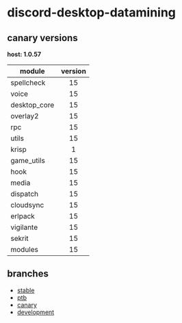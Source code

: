# discord-desktop-datamining

## canary versions

**host: 1.0.57**

| module | version |
| ------ | :-----: |
| spellcheck | 15 |
| voice | 15 |
| desktop_core | 15 |
| overlay2 | 15 |
| rpc | 15 |
| utils | 15 |
| krisp | 1 |
| game_utils | 15 |
| hook | 15 |
| media | 15 |
| dispatch | 15 |
| cloudsync | 15 |
| erlpack | 15 |
| vigilante | 15 |
| sekrit | 15 |
| modules | 15 |

## branches

- [stable](https://github.com/OpenAsar/discord-desktop-datamining/tree/stable)
- [ptb](https://github.com/OpenAsar/discord-desktop-datamining/tree/ptb)
- [canary](https://github.com/OpenAsar/discord-desktop-datamining/tree/canary)
- [development](https://github.com/OpenAsar/discord-desktop-datamining/tree/development)